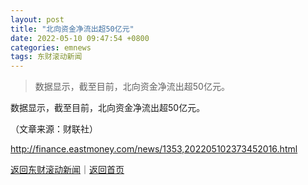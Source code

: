 ```yaml
---
layout: post
title: "北向资金净流出超50亿元"
date: 2022-05-10 09:47:54 +0800
categories: emnews
tags: 东财滚动新闻
---
```

> 数据显示，截至目前，北向资金净流出超50亿元。

<p>数据显示，截至目前，北向资金净流出超50亿元。</p><p class="em_media">（文章来源：财联社）</p>

<http://finance.eastmoney.com/news/1353,202205102373452016.html>

[返回东财滚动新闻](//finews.withounder.com/emnews/)｜[返回首页](//finews.withounder.com/)